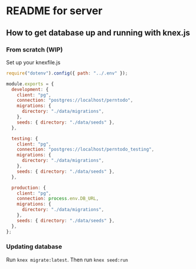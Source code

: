 # README for server

## How to get database up and running with knex.js

### From scratch (WIP)

Set up your knexfile.js

```javascript
require("dotenv").config({ path: "../.env" });

module.exports = {
  development: {
    client: "pg",
    connection: "postgres://localhost/perntodo",
    migrations: {
      directory: "./data/migrations",
    },
    seeds: { directory: "./data/seeds" },
  },

  testing: {
    client: "pg",
    connection: "postgres://localhost/perntodo_testing",
    migrations: {
      directory: "./data/migrations",
    },
    seeds: { directory: "./data/seeds" },
  },

  production: {
    client: "pg",
    connection: process.env.DB_URL,
    migrations: {
      directory: "./data/migrations",
    },
    seeds: { directory: "./data/seeds" },
  },
};
```

### Updating database

Run `knex migrate:latest`. Then run `knex seed:run`
